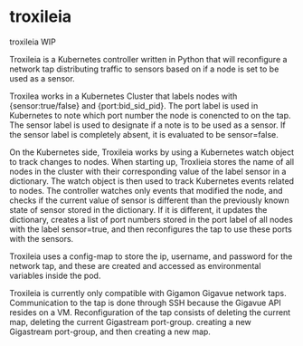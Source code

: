# troxileia
troxileia WIP

Troxileia is a Kubernetes controller written in Python that will reconfigure a network tap distributing traffic to sensors based on if a node is set to be used as a sensor.


Troxilea works in a Kubernetes Cluster that labels nodes with {sensor:true/false} and {port:bid_sid_pid}. The port label is used in Kubernetes to note which port number the node is conencted to on the tap. The sensor label is used to designate if a note is to be used as a sensor. If the sensor label is completely absent, it is evaluated to be sensor=false.


On the Kubernetes side, Troxileia works by using a Kubernetes watch object to track changes to nodes. When starting up, Troxlieia stores the name of all nodes in the cluster with their corresponding value of the label sensor in a dictionary. The watch object is then used to track Kubernetes events related to nodes. The controller watches only events that modified the node, and checks if the current value of sensor is different than the previously known state of sensor stored in the dictionary. If it is different, it updates the dictionary, creates a list of port numbers stored in the port label of all nodes with the label sensor=true, and then reconfigures the tap to use these ports with the sensors.

Troxileia uses a config-map to store the ip, username, and password for the network tap, and these are created and accessed as environmental variables inside the pod.

Troxileia is currently only compatible with Gigamon Gigavue network taps. Communication to the tap is done through SSH because the Gigavue API resides on a VM. Reconfiguration of the tap consists of deleting the current map, deleting the current Gigastream port-group. creating a new Gigastream port-group, and then creating a new map.
